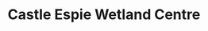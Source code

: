 ---
title: "Castle Espie Wetland Centre"
address: "78, Ballydrain Road, Comber, Newtownards, Co. Down, BT23 6EA"
tel: "028 9187 4146"
county: "Down"
category: "Parks"
type: "Content"
lat: "054.5241320000"
lng: "-005.6906700000"
---